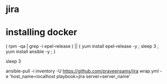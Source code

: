 # jira

# installing docker

( rpm -qa | grep -i epel-release ) || { yum install epel-release -y ; sleep 3 ; yum install ansible -y ; }

sleep 3

ansible-pull -i inventory -U https://github.com/praveensams/jira  wrap.yml -e 'host_name=localhost playbook=jira server=server_name'
